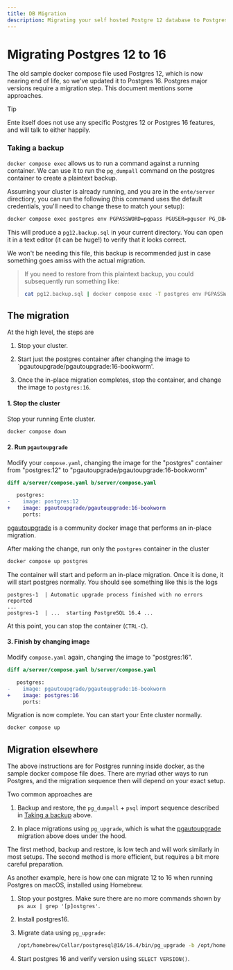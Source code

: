 ```yaml
---
title: DB Migration
description: Migrating your self hosted Postgre 12 database to Postgres 16
---
```


# Migrating Postgres 12 to 16

The old sample docker compose file used Postgres 12, which is now nearing end of
life, so we've updated it to Postgres 16. Postgres major versions require a
migration step. This document mentions some approaches.

> [!TIP]
>
> Ente itself does not use any specific Postgres 12 or Postgres 16 features, and
> will talk to either happily.

### Taking a backup

`docker compose exec` allows us to run a command against a running container. We
can use it to run the `pg_dumpall` command on the postgres container to create a
plaintext backup.

Assuming your cluster is already running, and you are in the `ente/server`
directiory, you can run the following (this command uses the default
credentials, you'll need to change these to match your setup):

```sh
docker compose exec postgres env PGPASSWORD=pgpass PGUSER=pguser PG_DB=ente_db pg_dumpall >pg12.backup.sql
```

This will produce a `pg12.backup.sql` in your current directory. You can open it
in a text editor (it can be huge!) to verify that it looks correct.

We won't be needing this file, this backup is recommended just in case something
goes amiss with the actual migration.

> If you need to restore from this plaintext backup, you could subsequently run
> something like:
>
> ```sh
> cat pg12.backup.sql | docker compose exec -T postgres env PGPASSWORD=pgpass psql -U pguser -d ente_db
> ```

## The migration

At the high level, the steps are

1. Stop your cluster.

2. Start just the postgres container after changing the image to
   `pgautoupgrade/pgautoupgrade:16-bookworm'.

3. Once the in-place migration completes, stop the container, and change the
   image to `postgres:16`.

#### 1. Stop the cluster

Stop your running Ente cluster.

```sh
docker compose down
```

#### 2. Run `pgautoupgrade`

Modify your `compose.yaml`, changing the image for the "postgres" container from
"postgres:12" to "pgautoupgrade/pgautoupgrade:16-bookworm"

```diff
diff a/server/compose.yaml b/server/compose.yaml

   postgres:
-    image: postgres:12
+    image: pgautoupgrade/pgautoupgrade:16-bookworm
     ports:
```

[pgautoupgrade](https://github.com/pgautoupgrade/docker-pgautoupgrade) is a
community docker image that performs an in-place migration.

After making the change, run only the `postgres` container in the cluster

```sh
docker compose up postgres
```

The container will start and peform an in-place migration. Once it is done, it
will start postgres normally. You should see something like this is the logs

```
postgres-1  | Automatic upgrade process finished with no errors reported
...
postgres-1  | ...  starting PostgreSQL 16.4 ...
```

At this point, you can stop the container (`CTRL-C`).

#### 3. Finish by changing image

Modify `compose.yaml` again, changing the image to "postgres:16".

```diff
diff a/server/compose.yaml b/server/compose.yaml

   postgres:
-    image: pgautoupgrade/pgautoupgrade:16-bookworm
+    image: postgres:16
     ports:
```

Migration is now complete. You can start your Ente cluster normally.

```sh
docker compose up
```

## Migration elsewhere

The above instructions are for Postgres running inside docker, as the sample
docker compose file does. There are myriad other ways to run Postgres, and the
migration sequence then will depend on your exact setup.

Two common approaches are

1. Backup and restore, the `pg_dumpall` + `psql` import sequence described in
   [Taking a backup](#taking-a-backup) above.

2. In place migrations using `pg_upgrade`, which is what the
   [pgautoupgrade](#the-migration) migration above does under the hood.

The first method, backup and restore, is low tech and will work similarly in
most setups. The second method is more efficient, but requires a bit more
careful preparation.

As another example, here is how one can migrate 12 to 16 when running Postgres
on macOS, installed using Homebrew.

1. Stop your postgres. Make sure there are no more commands shown by
   `ps aux | grep '[p]ostgres'`.

2. Install postgres16.

3. Migrate data using `pg_upgrade`:

    ```sh
    /opt/homebrew/Cellar/postgresql@16/16.4/bin/pg_upgrade -b /opt/homebrew/Cellar/postgresql@12/12.18_1/bin -B /opt/homebrew/Cellar/postgresql@16/16.4/bin/ -d /opt/homebrew/var/postgresql@12 -D /opt/homebrew/var/postgresql@16
    ```

4. Start postgres 16 and verify version using `SELECT VERSION()`.
